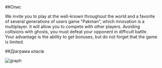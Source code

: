 ##Опис


We invite you to play at the well-known throughout the world and a favorite of several generations of users game "Pakman", which innovation is a multiplayer. It will allow you to compete with other players. Avoiding collisions with ghosts, you must defeat your opponent in difficult battle. Your advantage is the ability to get bonuses, but do not forget that the game is limited.


##Діаграма класів

![graph](/img/graph.jpg)
